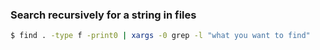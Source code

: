 ### Search recursively for a string in files

```bash
$ find . -type f -print0 | xargs -0 grep -l "what you want to find"
```
